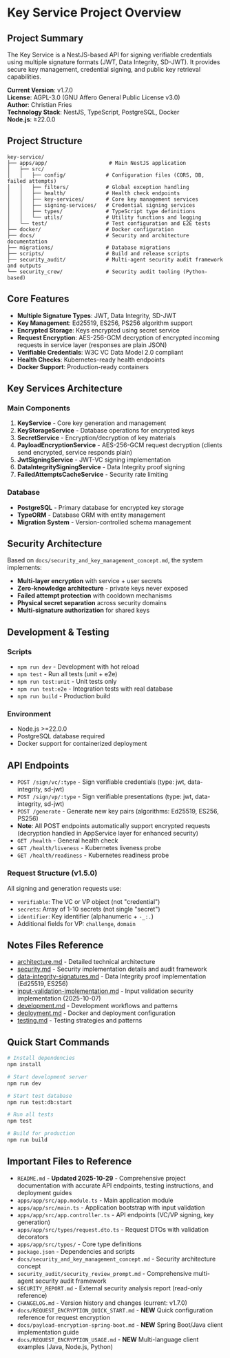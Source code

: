 # Key Service Project Overview

## Project Summary

The Key Service is a NestJS-based API for signing verifiable credentials using multiple signature formats (JWT, Data Integrity, SD-JWT). It provides secure key management, credential signing, and public key retrieval capabilities.

**Current Version**: v1.7.0  
**License**: AGPL-3.0 (GNU Affero General Public License v3.0)  
**Author**: Christian Fries  
**Technology Stack**: NestJS, TypeScript, PostgreSQL, Docker  
**Node.js**: ≥22.0.0

## Project Structure

```
key-service/
├── apps/app/                    # Main NestJS application
│   ├── src/
│   │   ├── config/             # Configuration files (CORS, DB, failed attempts)
│   │   ├── filters/            # Global exception handling
│   │   ├── health/             # Health check endpoints
│   │   ├── key-services/       # Core key management services
│   │   ├── signing-services/   # Credential signing services
│   │   ├── types/              # TypeScript type definitions
│   │   └── utils/              # Utility functions and logging
│   └── test/                   # Test configuration and E2E tests
├── docker/                     # Docker configuration
├── docs/                       # Security and architecture documentation
├── migrations/                 # Database migrations
├── scripts/                    # Build and release scripts
├── security_audit/             # Multi-agent security audit framework and outputs
└── security_crew/              # Security audit tooling (Python-based)
```

## Core Features

- **Multiple Signature Types**: JWT, Data Integrity, SD-JWT
- **Key Management**: Ed25519, ES256, PS256 algorithm support
- **Encrypted Storage**: Keys encrypted using secret service
- **Request Encryption**: AES-256-GCM decryption of encrypted incoming requests in service layer (responses are plain JSON)
- **Verifiable Credentials**: W3C VC Data Model 2.0 compliant
- **Health Checks**: Kubernetes-ready health endpoints
- **Docker Support**: Production-ready containers

## Key Services Architecture

### Main Components

1. **KeyService** - Core key generation and management
2. **KeyStorageService** - Database operations for encrypted keys
3. **SecretService** - Encryption/decryption of key materials
4. **PayloadEncryptionService** - AES-256-GCM request decryption (clients send encrypted, service responds plain)
5. **JwtSigningService** - JWT-VC signing implementation
6. **DataIntegritySigningService** - Data Integrity proof signing
7. **FailedAttemptsCacheService** - Security rate limiting

### Database

- **PostgreSQL** - Primary database for encrypted key storage
- **TypeORM** - Database ORM with entity management
- **Migration System** - Version-controlled schema management

## Security Architecture

Based on `docs/security_and_key_management_concept.md`, the system implements:

- **Multi-layer encryption** with service + user secrets
- **Zero-knowledge architecture** - private keys never exposed
- **Failed attempt protection** with cooldown mechanisms
- **Physical secret separation** across security domains
- **Multi-signature authorization** for shared keys

## Development & Testing

### Scripts

- `npm run dev` - Development with hot reload
- `npm test` - Run all tests (unit + e2e)
- `npm run test:unit` - Unit tests only
- `npm run test:e2e` - Integration tests with real database
- `npm run build` - Production build

### Environment

- Node.js >=22.0.0
- PostgreSQL database required
- Docker support for containerized deployment

## API Endpoints

- `POST /sign/vc/:type` - Sign verifiable credentials (type: jwt, data-integrity, sd-jwt)
- `POST /sign/vp/:type` - Sign verifiable presentations (type: jwt, data-integrity, sd-jwt)
- `POST /generate` - Generate new key pairs (algorithms: Ed25519, ES256, PS256)
- **Note**: All POST endpoints automatically support encrypted requests (decryption handled in AppService layer for enhanced security)
- `GET /health` - General health check
- `GET /health/liveness` - Kubernetes liveness probe
- `GET /health/readiness` - Kubernetes readiness probe

### Request Structure (v1.5.0)

All signing and generation requests use:
- `verifiable`: The VC or VP object (not "credential")
- `secrets`: Array of 1-10 secrets (not single "secret")
- `identifier`: Key identifier (alphanumeric + `-_:.`)
- Additional fields for VP: `challenge`, `domain`

## Notes Files Reference

- [architecture.md](./architecture.md) - Detailed technical architecture
- [security.md](./security.md) - Security implementation details and audit framework
- [data-integrity-signatures.md](./data-integrity-signatures.md) - Data Integrity proof implementation (Ed25519, ES256)
- [input-validation-implementation.md](./input-validation-implementation.md) - Input validation security implementation (2025-10-07)
- [development.md](./development.md) - Development workflows and patterns
- [deployment.md](./deployment.md) - Docker and deployment configuration
- [testing.md](./testing.md) - Testing strategies and patterns

## Quick Start Commands

```bash
# Install dependencies
npm install

# Start development server
npm run dev

# Start test database
npm run test:db:start

# Run all tests
npm test

# Build for production
npm run build
```

## Important Files to Reference

- `README.md` - **Updated 2025-10-29** - Comprehensive project documentation with accurate API endpoints, testing instructions, and deployment guides
- `apps/app/src/app.module.ts` - Main application module
- `apps/app/src/main.ts` - Application bootstrap with input validation
- `apps/app/src/app.controller.ts` - API endpoints (VC/VP signing, key generation)
- `apps/app/src/types/request.dto.ts` - Request DTOs with validation decorators
- `apps/app/src/types/` - Core type definitions
- `package.json` - Dependencies and scripts
- `docs/security_and_key_management_concept.md` - Security architecture concept
- `security_audit/security_review_prompt.md` - Comprehensive multi-agent security audit framework
- `SECURITY_REPORT.md` - External security analysis report (read-only reference)
- `CHANGELOG.md` - Version history and changes (current: v1.7.0)
- `docs/REQUEST_ENCRYPTION_QUICK_START.md` - **NEW** Quick configuration reference for request encryption
- `docs/payload-encryption-spring-boot.md` - **NEW** Spring Boot/Java client implementation guide
- `docs/REQUEST_ENCRYPTION_USAGE.md` - **NEW** Multi-language client examples (Java, Node.js, Python)
